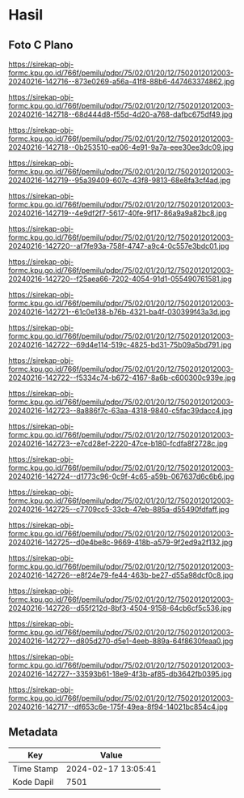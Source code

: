 # Hasil

## Foto C Plano

https://sirekap-obj-formc.kpu.go.id/766f/pemilu/pdpr/75/02/01/20/12/7502012012003-20240216-142716--873e0269-a56a-41f8-88b6-447463374862.jpg

https://sirekap-obj-formc.kpu.go.id/766f/pemilu/pdpr/75/02/01/20/12/7502012012003-20240216-142718--68d444d8-f55d-4d20-a768-dafbc675df49.jpg

https://sirekap-obj-formc.kpu.go.id/766f/pemilu/pdpr/75/02/01/20/12/7502012012003-20240216-142718--0b253510-ea06-4e91-9a7a-eee30ee3dc09.jpg

https://sirekap-obj-formc.kpu.go.id/766f/pemilu/pdpr/75/02/01/20/12/7502012012003-20240216-142719--95a39409-607c-43f8-9813-68e8fa3cf4ad.jpg

https://sirekap-obj-formc.kpu.go.id/766f/pemilu/pdpr/75/02/01/20/12/7502012012003-20240216-142719--4e9df2f7-5617-40fe-9f17-86a9a9a82bc8.jpg

https://sirekap-obj-formc.kpu.go.id/766f/pemilu/pdpr/75/02/01/20/12/7502012012003-20240216-142720--af7fe93a-758f-4747-a9c4-0c557e3bdc01.jpg

https://sirekap-obj-formc.kpu.go.id/766f/pemilu/pdpr/75/02/01/20/12/7502012012003-20240216-142720--f25aea66-7202-4054-91d1-055490761581.jpg

https://sirekap-obj-formc.kpu.go.id/766f/pemilu/pdpr/75/02/01/20/12/7502012012003-20240216-142721--61c0e138-b76b-4321-ba4f-030399f43a3d.jpg

https://sirekap-obj-formc.kpu.go.id/766f/pemilu/pdpr/75/02/01/20/12/7502012012003-20240216-142722--69d4e114-519c-4825-bd31-75b09a5bd791.jpg

https://sirekap-obj-formc.kpu.go.id/766f/pemilu/pdpr/75/02/01/20/12/7502012012003-20240216-142722--f5334c74-b672-4167-8a6b-c600300c939e.jpg

https://sirekap-obj-formc.kpu.go.id/766f/pemilu/pdpr/75/02/01/20/12/7502012012003-20240216-142723--8a886f7c-63aa-4318-9840-c5fac39dacc4.jpg

https://sirekap-obj-formc.kpu.go.id/766f/pemilu/pdpr/75/02/01/20/12/7502012012003-20240216-142723--e7cd28ef-2220-47ce-b180-fcdfa8f2728c.jpg

https://sirekap-obj-formc.kpu.go.id/766f/pemilu/pdpr/75/02/01/20/12/7502012012003-20240216-142724--d1773c96-0c9f-4c65-a59b-067637d6c6b6.jpg

https://sirekap-obj-formc.kpu.go.id/766f/pemilu/pdpr/75/02/01/20/12/7502012012003-20240216-142725--c7709cc5-33cb-47eb-885a-d55490fdfaff.jpg

https://sirekap-obj-formc.kpu.go.id/766f/pemilu/pdpr/75/02/01/20/12/7502012012003-20240216-142725--d0e4be8c-9669-418b-a579-9f2ed9a2f132.jpg

https://sirekap-obj-formc.kpu.go.id/766f/pemilu/pdpr/75/02/01/20/12/7502012012003-20240216-142726--e8f24e79-fe44-463b-be27-d55a98dcf0c8.jpg

https://sirekap-obj-formc.kpu.go.id/766f/pemilu/pdpr/75/02/01/20/12/7502012012003-20240216-142726--d55f212d-8bf3-4504-9158-64cb6cf5c536.jpg

https://sirekap-obj-formc.kpu.go.id/766f/pemilu/pdpr/75/02/01/20/12/7502012012003-20240216-142727--d805d270-d5e1-4eeb-889a-64f8630feaa0.jpg

https://sirekap-obj-formc.kpu.go.id/766f/pemilu/pdpr/75/02/01/20/12/7502012012003-20240216-142727--33593b61-18e9-4f3b-af85-db3642fb0395.jpg

https://sirekap-obj-formc.kpu.go.id/766f/pemilu/pdpr/75/02/01/20/12/7502012012003-20240216-142717--df653c6e-175f-49ea-8f94-14021bc854c4.jpg


## Metadata

| Key        | Value               |
| ---------- | ------------------- |
| Time Stamp | 2024-02-17 13:05:41 |
| Kode Dapil | 7501                |



